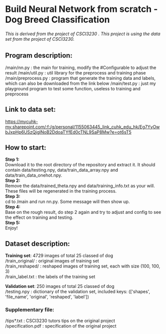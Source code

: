 # Build Neural Network from scratch - Dog Breed Classification

###### This is derived from the project of CSCI3230 . This project is using the data set from the project of CSCI3230.

## Program description:
/main/nn.py : the main for training, modify the #Configurable to adjust the result
/main/util.py : util library for the preprocess and training phase
/main/preprocess.py : program that generate the training data and labels, which can also be downloaded from the link below
/main/test.py : just my playground program to test some function, useless to training and preprocess

## Link to data set: 
https://mycuhk-my.sharepoint.com/:f:/g/personal/1155063445_link_cuhk_edu_hk/Eg7YyOwbJxpHp6USzQjgINoB2DdoaTYfEd0cTNL9SaP8Mw?e=ot6sT5
## How to start:
**Step 1:**  
Download it to the root directory of the repository and extract it. It should contain data/testing.npy, data/train_data_array.npy and data/train_data_onehot.npy.  
**Step 2:**  
Remove the data/trained_theta.npy and data/training_info.txt as your will. These files will be regenerated in the training process.  
**Step 3:**  
cd to /main and run nn.py. Some message will then show up.  
**Step 4:**  
Base on the rough result, do step 2 again and try to adjust and config to see the effect on training and testing.  
**Step 5:**  
Enjoy!  

## Dataset description:  
**Training set**: 4729 images of total 25 classed of dog  
/train_original/ : original images of training set  
/train_reshaped/ : reshaped images of training set, each with size (100, 100, 3)  
/train_label.txt : the labels of the training set  
  
**Validation set**: 250 images of total 25 classed of dog  
/testing.npy : dictionary of the validation set, included keys: (['shapes', 'file_name', 'original', 'reshaped', 'label'])  

### Supplementary file:
/tips*.txt : CSCI3230 tutors tips on the original project  
/specification.pdf : specification of the original project  
